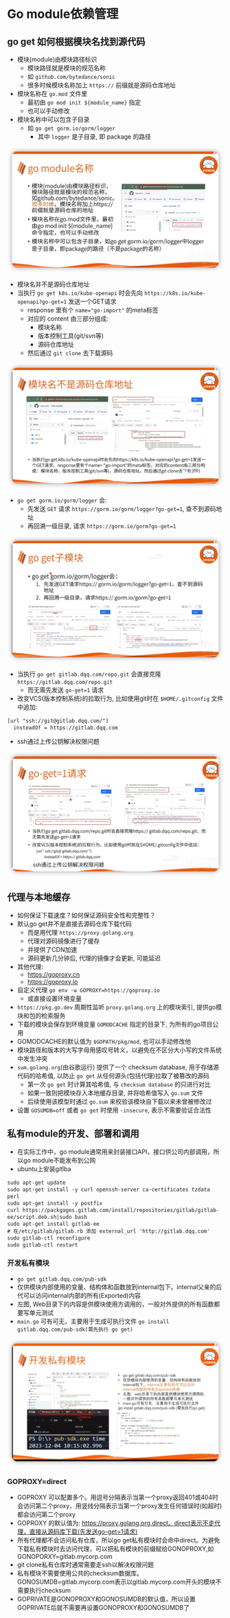 # Go module依赖管理
## go get 如何根据模块名找到源代码
- 模块(module)由模块路径标识
  - 模块路径就是模块的规范名称
  - 如 `github.com/bytedance/sonic`
  - 很多时候模块名称加上 `https://` 前缀就是源码仓库地址
- 模块名称在 `go.mod` 文件里
  - 最初由 `go mod init ${module_name}` 指定
  - 也可以手动修改
- 模块名称中可以包含子目录
  - 如 `go get gorm.io/gorm/logger`
    - 其中 `logger` 是子目录, 即 package 的路径

![](img/go_1.png)

- 模块名并不是源码仓库地址
- 当执行 `go get k8s.io/kube-openapi` 时会先向 `https://k8s.io/kube-openapi?go-get=1` 发送一个GET请求
  - response 里有个 `name="go-import"` 的meta标签
  - 对应的 content 由三部分组成:
    - 模块名称
    - 版本控制工具(git/svn等)
    - 源码仓库地址
  - 然后通过 `git clone` 去下载源码

![](img/go_2.png)

- `go get gorm.io/gorm/logger` 会:
  - 先发送 `GET` 请求 `https://gorm.io/gorm/logger?go-get=1`, 查不到源码地址
  - 再回溯一级目录, 请求 `https://gorm.io/gorm?go-get=1`

![](img/go_3.png)

- 当执行 `go get gitlab.dqq.com/repo.git` 会直接克隆 `https://gitlab.dqq.com/repo.git`
  - 而无需先发送 `go-get=1` 请求
- 改变VCS(版本控制系统)的拉取行为, 比如使用git时在 `$HOME/.gitconfig` 文件中追加:
```
[url "ssh://git@gitlab.dqq.com/"]
  insteadOf = https://gitlab.dqq.com
```
  - ssh通过上传公钥解决权限问题

![](img/go_4.png)
## 代理与本地缓存
- 如何保证下载速度？如何保证源码安全性和完整性？
- 默认go get并不是直接去源码仓库下载代码
  - 而是用代理 `https://proxy.golang.org`
  - 代理对源码镜像进行了缓存
  - 并提供了CDN加速
  - 源码更新几分钟后, 代理的镜像才会更新, 可能延迟
- 其他代理:
  - https://goproxy.cn
  - https://goproxy.io
- 自定义代理 `go env -w GOPROXY=https://goproxy.io`
  - 或直接设置环境变量
- `https://pkg.go.dev` 周期性监听 `proxy.golang.org` 上的模块索引, 提供go模块和包的检索服务
- 下载的模块会保存到环境变量 `GOMODCACHE` 指定的目录下, 为所有的go项目公用
- GOMODCACHE的默认值为 `$GOPATH/pkg/mod`, 也可以手动修改他
- 模块路径和版本的大写字母用感叹号转义，以避免在不区分大小写的文件系统中发生冲突
- `sum.golang.org`(由谷歌运行) 提供了一个 checksum database, 用于存储源代码的哈希值, 以防止 `go get` 从任何源头(包括代理)拉取了被篡改的源码
  - 第一次 `go get` 时计算其哈希值, 与 `checksum database` 的只进行对比
  - 如果一致则把模块存入本地缓存目录, 并将哈希值写入 `go.sum` 文件
  - 后续使用该模型时通过 `go.sum` 来校验该模块自下载以来未曾被修改过
- 设置 `GOSUMDB=off` 或者 `go get` 时使用 `-insecure`, 表示不需要验证合法性
## 私有module的开发、部署和调用
- 在实际工作中，go module通常用来封装接口API，接口供公司内部调用，所以go module不能发布到公网
- ubuntu上安装gitlba
```shell
sudo apt-get update
sudo apt-get install -y curl openssh-server ca-certificates tzdata perl
sudo apt-get install -y postfix
curl https://packgages.gitlab.com/install/repositories/gitlab/gitlab-ee/script.deb.sh|sudo bash
sudo apt-get install gitlab-ee
# 在/etc/gitlab/gitlab.rb 添加 external_url 'http://gitlab.dqq.com'
sudo gitlab-ctl reconfigure
sudo gitlab-ctl restart
```
### 开发私有模块
- `go get gitlab.dqq.com/pub-sdk`
- 仅供模块内部使用的变量、结构体和函数放到internal包下。internal父亲的后代可以访问internal内部的所有(Exported)内容
- 左图, Web目录下的内容是供模块使用方调用的，一般对外提供的所有函数都要写单元测试
- `main.go` 可有可无，主要用于生成可执行文件 `go install gitlab.dqq.com/pub-sdk(需先执行 go get)`

![](img/go_5.png)
### GOPROXY=direct
- GOPROXY 可以配置多个。用逗号分隔表示当第一个proxy返回401或404时会访问第二个proxy，用竖线分隔表示当第一个proxy发生任何错误时(如超时)都会访问第二个proxy
- GOPROXY 的默认值为: https://proxy.golang.org,direct。direct表示不走代理，直接从源码库下载(先发送go-get=1请求)
- 所有代理都不会访问私有仓库，所以go get私有模块时会命中direct。为避免下载私有模块时去访问代理，可以把私有模块的前缀赋给GONOPROXY,如GONOPORXY=gitlab.mycorp.com
- git clone私有仓库时通常需要走ssh以解决权限问题
- 私有模块不需要使用公共的checksum数据库。GONOSUMDB=gitlab.mycorp.com表示以gitlab.mycorp.com开头的模块不需要执行checksum
- GOPRIVATE是GONOPROXY和GONOSUMDB的默认值，所以设置GOPRIVATE后就不需要再设置GONOPROXY和GONOSUMDB了
